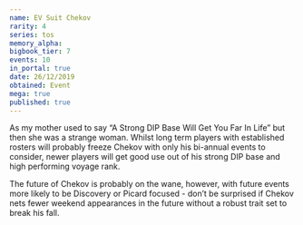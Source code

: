 ```yaml
---
name: EV Suit Chekov
rarity: 4
series: tos
memory_alpha:
bigbook_tier: 7
events: 10
in_portal: true
date: 26/12/2019
obtained: Event
mega: true
published: true
---
```


As my mother used to say “A Strong DIP Base Will Get You Far In Life” but then she was a strange woman. Whilst long term players with established rosters will probably freeze Chekov with only his bi-annual events to consider, newer players will get good use out of his strong DIP base and high performing voyage rank.

The future of Chekov is probably on the wane, however, with future events more likely to be Discovery or Picard focused - don’t be surprised if Chekov nets fewer weekend appearances in the future without a robust trait set to break his fall.

